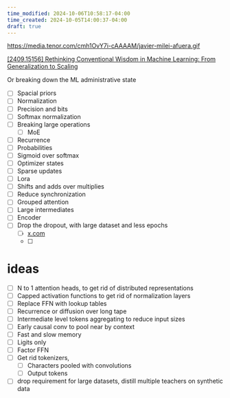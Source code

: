```yaml
---
time_modified: 2024-10-06T10:58:17-04:00
time_created: 2024-10-05T14:00:37-04:00
draft: true
---
```


https://media.tenor.com/cmh1OvY7i-cAAAAM/javier-milei-afuera.gif

[\[2409.15156\] Rethinking Conventional Wisdom in Machine Learning: From Generalization to Scaling](https://arxiv.org/abs/2409.15156)


Or breaking down the ML administrative state


- [ ] Spacial priors
- [ ] Normalization
- [ ] Precision and bits
- [ ] Softmax normalization
- [ ] Breaking large operations
	- [ ] MoE
- [ ] Recurrence
- [ ] Probabilities
- [ ] Sigmoid over softmax
- [ ] Optimizer states
- [ ] Sparse updates
- [ ] Lora 
- [ ] Shifts and adds over multiplies
- [ ] Reduce synchronization 
- [ ] Grouped attention
- [ ] Large intermediates
- [ ] Encoder
- [ ] Drop the dropout, with large dataset and less epochs
	- [ ] [x.com](https://x.com/yaroslavvb/status/1842931176316739708)
	- [ ] 

# ideas
- [ ]  N to 1 attention heads, to get rid of distributed representations
- [ ] Capped activation functions to get rid of normalization layers 
- [ ] Replace FFN with lookup tables
- [ ] Recurrence or diffusion over long tape
- [ ] Intermediate level tokens aggregating to reduce input sizes
- [ ] Early causal conv to pool near by context
- [ ] Fast and slow memory
- [ ] Ligits only
- [ ] Factor FFN
- [ ] Get rid tokenizers,
	- [ ] Characters pooled with convolutions
	- [ ] Output tokens
- [ ] drop requirement for large datasets, distill multiple teachers on synthetic data